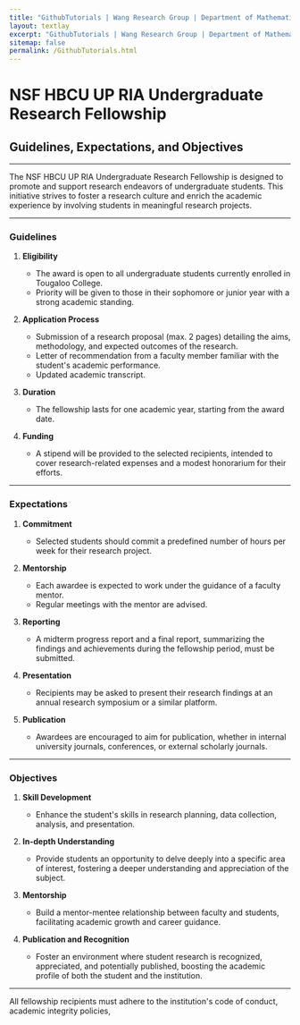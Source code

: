 ```yaml
---
title: "GithubTutorials | Wang Research Group | Department of Mathematics and Computer Science at Tougaloo College"
layout: textlay
excerpt: "GithubTutorials | Wang Research Group | Department of Mathematics and Computer Science at Tougaloo College"
sitemap: false
permalink: /GithubTutorials.html
---
```


# **NSF HBCU UP RIA Undergraduate Research Fellowship**
## Guidelines, Expectations, and Objectives

---

The NSF HBCU UP RIA Undergraduate Research Fellowship is designed to promote and support research endeavors of undergraduate students. This initiative strives to foster a research culture and enrich the academic experience by involving students in meaningful research projects.

---

### **Guidelines**

1. **Eligibility**
   - The award is open to all undergraduate students currently enrolled in Tougaloo College.
   - Priority will be given to those in their sophomore or junior year with a strong academic standing.

2. **Application Process**
   - Submission of a research proposal (max. 2 pages) detailing the aims, methodology, and expected outcomes of the research.
   - Letter of recommendation from a faculty member familiar with the student's academic performance.
   - Updated academic transcript.

3. **Duration**
   - The fellowship lasts for one academic year, starting from the award date.

4. **Funding**
   - A stipend will be provided to the selected recipients, intended to cover research-related expenses and a modest honorarium for their efforts.

---

### **Expectations**

1. **Commitment**
   - Selected students should commit a predefined number of hours per week for their research project.

2. **Mentorship**
   - Each awardee is expected to work under the guidance of a faculty mentor.
   - Regular meetings with the mentor are advised.

3. **Reporting**
   - A midterm progress report and a final report, summarizing the findings and achievements during the fellowship period, must be submitted.

4. **Presentation**
   - Recipients may be asked to present their research findings at an annual research symposium or a similar platform.

5. **Publication**
   - Awardees are encouraged to aim for publication, whether in internal university journals, conferences, or external scholarly journals.

---

### **Objectives**

1. **Skill Development**
   - Enhance the student's skills in research planning, data collection, analysis, and presentation.

2. **In-depth Understanding**
   - Provide students an opportunity to delve deeply into a specific area of interest, fostering a deeper understanding and appreciation of the subject.

3. **Mentorship**
   - Build a mentor-mentee relationship between faculty and students, facilitating academic growth and career guidance.

4. **Publication and Recognition**
   - Foster an environment where student research is recognized, appreciated, and potentially published, boosting the academic profile of both the student and the institution.

---

All fellowship recipients must adhere to the institution's code of conduct, academic integrity policies,
